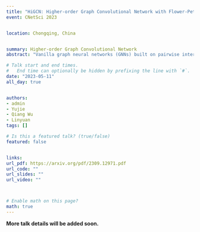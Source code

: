 ```yaml
---
title: "HiGCN: Higher-order Graph Convolutional Network with Flower-Petals Laplacians on Simplicial Complexes"
event: CNetSci 2023


location: Chongqing, China


summary: Higher-order Graph Convolutional Network
abstract: "Vanilla graph neural networks (GNNs) built on pairwise interaction networks have recently achieved remarkable success in various tasks. However, these GNNs cannot capture latent higher-order interactions inherent in complex systems, and the expressive power of GNNs was proved to be limited. Meanwhile, simplicial complexes (SCs) are a powerful tool to model higher-order interactions with elegant mathematical theories. But existing simplicial GNNs are limited by high complexity and low flexibility, and it remains elusive to quantify the strength of higher-order interactions. In this paper, we creatively construct a higher-order flower-petals (FP) model and introduce FP Laplacians for SCs. Additionally, we propose a higher-order graph convolutional network (HiGCN) based on the FP Laplacians, which can capture intrinsic features at different topology scales. Learnable graph filters (group of parameters) are employed in every FP Laplacian domain to find different patterns, and the filters' weights quantify the strength of the higher-order interactions. We theoretically demonstrate HiGCN's superior expressive power, and numerical experiments on classical graph datasets show that our model has achieved state-of-the-art (SOTA). In general, our work is an important step toward studying the higher-order mechanism in complex networks."

# Talk start and end times.
#   End time can optionally be hidden by prefixing the line with `#`.
date: "2023-05-11"
all_day: true


authors: 
- admin
- Yujie
- Qiang Wu
- Linyuan
tags: []

# Is this a featured talk? (true/false)
featured: false


links:
url_pdf: https://arxiv.org/pdf/2309.12971.pdf
url_code: ""
url_slides: ""
url_video: ""



# Enable math on this page?
math: true
---
```


**More talk details will be added soon.**
